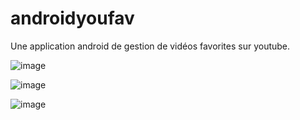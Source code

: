 # androidyoufav

Une application android de gestion de vidéos favorites sur youtube.

![image](https://user-images.githubusercontent.com/79055061/156139493-3c9493f4-5caf-45de-90b0-7b03da6ba4fd.png)

![image](https://user-images.githubusercontent.com/79055061/156139654-3eb39442-c032-4c48-bd8c-b52923ae6c81.png)

![image](https://user-images.githubusercontent.com/79055061/156139816-6363a59f-bda4-4bcf-9c0d-858ebf2f3428.png)
